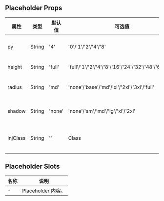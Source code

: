 ## Placeholder Props

| 属性     | 类型   | 默认值 | 可选值                                               | 必传 | 说明            |
| -------- | ------ | ------ | ---------------------------------------------------- | ---- | --------------- |
| py       | String | '4'    | '0'/'1'/'2'/'4'/'8'                                  | N    | 上下内边距。    |
| height   | String | 'full' | 'full'/'1'/'2'/'4'/'8'/'16'/'24'/'32'/'48'/'64'/'96' | N    | 高度。          |
| radius   | String | 'md'   | 'none'/'base'/'md'/'xl'/'2xl'/'3xl'/'full'           | N    | 圆角风格。      |
| shadow   | String | 'none' | 'none'/'sm'/'md'/'lg'/'xl'/'2xl'                     | N    | 阴影风格。      |
| injClass | String | ''     | Class                                                | N    | 注入 CSS 名称。 |

## Placeholder Slots

| 名称 | 说明               |
| ---- | ------------------ |
| -    | Placeholder 内容。 |
